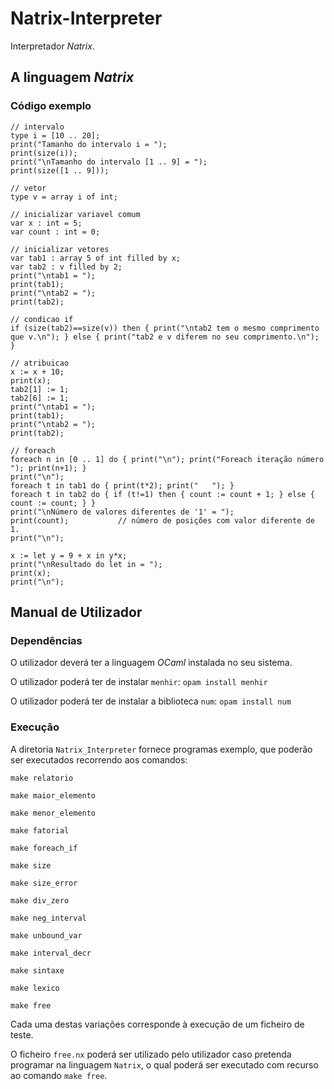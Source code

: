 # Natrix-Interpreter
Interpretador *Natrix*.

## A linguagem *Natrix*

### Código exemplo
```
// intervalo
type i = [10 .. 20];
print("Tamanho do intervalo i = ");
print(size(i));
print("\nTamanho do intervalo [1 .. 9] = ");
print(size([1 .. 9]));

// vetor
type v = array i of int;

// inicializar variavel comum
var x : int = 5;
var count : int = 0;

// inicializar vetores
var tab1 : array 5 of int filled by x;
var tab2 : v filled by 2;
print("\ntab1 = ");
print(tab1);
print("\ntab2 = ");
print(tab2);

// condicao if
if (size(tab2)==size(v)) then { print("\ntab2 tem o mesmo comprimento que v.\n"); } else { print("tab2 e v diferem no seu comprimento.\n"); }

// atribuicao
x := x + 10;
print(x);
tab2[1] := 1;
tab2[6] := 1;
print("\ntab1 = ");
print(tab1);
print("\ntab2 = ");
print(tab2);

// foreach
foreach n in [0 .. 1] do { print("\n"); print("Foreach iteração número "); print(n+1); }
print("\n");
foreach t in tab1 do { print(t*2); print("   "); }
foreach t in tab2 do { if (t!=1) then { count := count + 1; } else { count := count; } }
print("\nNúmero de valores diferentes de '1' = ");
print(count);			// número de posições com valor diferente de 1.
print("\n");

x := let y = 9 + x in y*x;
print("\nResultado do let in = ");
print(x);
print("\n");
```

## Manual de Utilizador

### Dependências
O utilizador deverá ter a linguagem *OCaml* instalada no seu sistema.

O utilizador poderá ter de instalar `menhir`:
`opam install menhir`

O utilizador poderá ter de instalar a biblioteca `num`:
`opam install num`

### Execução

A diretoria `Natrix_Interpreter` fornece programas exemplo, que poderão ser executados recorrendo aos comandos:

`make relatorio`

`make maior_elemento`

`make menor_elemento`

`make fatorial`

`make foreach_if`

`make size`

`make size_error`

`make div_zero`

`make neg_interval`

`make unbound_var`

`make interval_decr`

`make sintaxe`

`make lexico`

`make free`

Cada uma destas variações corresponde à execução de um ficheiro de teste.

O ficheiro `free.nx` poderá ser utilizado pelo utilizador caso pretenda programar na linguagem `Natrix`, o qual poderá ser executado com recurso ao comando `make free`.

